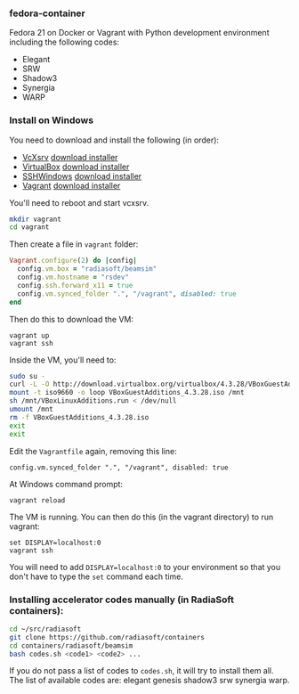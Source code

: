 ### fedora-container

Fedora 21 on Docker or Vagrant with Python development environment including
the following codes:

* Elegant
* SRW
* Shadow3
* Synergia
* WARP

### Install on Windows

You need to download and install the following (in order):

* [VcXsrv](https://sourceforge.net/projects/vcxsrv/)
  [download installer](http://downloads.sourceforge.net/vcxsrv/vcxsrv/1.17.0.0/vcxsrv-64.1.17.0.0.installer.exe)
* [VirtualBox](https://www.virtualbox.org/wiki/Downloads)
  [download installer](http://download.virtualbox.org/virtualbox/4.3.28/VirtualBox-4.3.28-100309-Win.exe)
* [SSHWindows](http://www.mls-software.com/opensshd.html)
  [download installer](http://www.mls-software.com/files/setupssh-6.8p1-1.exe)
* [Vagrant](https://www.vagrantup.com/downloads.html)
  [download installer](https://dl.bintray.com/mitchellh/vagrant/vagrant_1.7.2.msi)

You'll need to reboot and start vcxsrv.

```bash
mkdir vagrant
cd vagrant
```

Then create a file in `vagrant` folder:

```ruby
Vagrant.configure(2) do |config|
  config.vm.box = "radiasoft/beamsim"
  config.vm.hostname = "rsdev"
  config.ssh.forward_x11 = true
  config.vm.synced_folder ".", "/vagrant", disabled: true
end
```

Then do this to download the VM:

```
vagrant up
vagrant ssh
```

Inside the VM, you'll need to:

```bash
sudo su -
curl -L -O http://download.virtualbox.org/virtualbox/4.3.28/VBoxGuestAdditions_4.3.28.iso
mount -t iso9660 -o loop VBoxGuestAdditions_4.3.28.iso /mnt
sh /mnt/VBoxLinuxAdditions.run < /dev/null
umount /mnt
rm -f VBoxGuestAdditions_4.3.28.iso
exit
exit
```

Edit the `Vagrantfile` again, removing this line:

```
config.vm.synced_folder ".", "/vagrant", disabled: true
```

At Windows command prompt:

```
vagrant reload
```

The VM is running. You can then do this (in the vagrant directory) to run vagrant:

```
set DISPLAY=localhost:0
vagrant ssh
```

You will need to add `DISPLAY=localhost:0` to your environment so that you don't
have to type the `set` command each time.

### Installing accelerator codes manually (in RadiaSoft containers):

```bash
cd ~/src/radiasoft
git clone https://github.com/radiasoft/containers
cd containers/radiasoft/beamsim
bash codes.sh <code1> <code2> ...
```

If you do not pass a list of codes to `codes.sh`,
it will try to install them all.  The list of available codes
are: elegant genesis shadow3 srw synergia warp.

